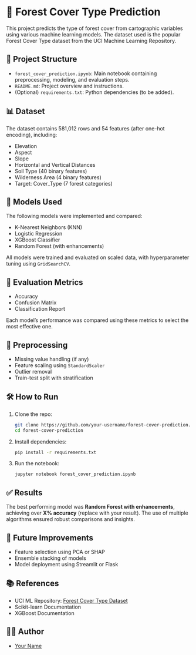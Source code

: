 
# 🌲 Forest Cover Type Prediction

This project predicts the type of forest cover from cartographic variables using various machine learning models. The dataset used is the popular Forest Cover Type dataset from the UCI Machine Learning Repository.

## 📂 Project Structure

- `forest_cover_prediction.ipynb`: Main notebook containing preprocessing, modeling, and evaluation steps.
- `README.md`: Project overview and instructions.
- (Optional) `requirements.txt`: Python dependencies (to be added).

## 📊 Dataset

The dataset contains 581,012 rows and 54 features (after one-hot encoding), including:

- Elevation
- Aspect
- Slope
- Horizontal and Vertical Distances
- Soil Type (40 binary features)
- Wilderness Area (4 binary features)
- Target: Cover_Type (7 forest categories)

## 🚀 Models Used

The following models were implemented and compared:
- K-Nearest Neighbors (KNN)
- Logistic Regression
- XGBoost Classifier
- Random Forest (with enhancements)

All models were trained and evaluated on scaled data, with hyperparameter tuning using `GridSearchCV`.

## 🧪 Evaluation Metrics

- Accuracy
- Confusion Matrix
- Classification Report

Each model’s performance was compared using these metrics to select the most effective one.

## 🧼 Preprocessing

- Missing value handling (if any)
- Feature scaling using `StandardScaler`
- Outlier removal
- Train-test split with stratification

## 🛠️ How to Run

1. Clone the repo:
   ```bash
   git clone https://github.com/your-username/forest-cover-prediction.git
   cd forest-cover-prediction
   ```

2. Install dependencies:
   ```bash
   pip install -r requirements.txt
   ```

3. Run the notebook:
   ```bash
   jupyter notebook forest_cover_prediction.ipynb
   ```

## ✅ Results

The best performing model was **Random Forest with enhancements**, achieving over **X% accuracy** (replace with your result). The use of multiple algorithms ensured robust comparisons and insights.

## 📌 Future Improvements

- Feature selection using PCA or SHAP
- Ensemble stacking of models
- Model deployment using Streamlit or Flask

## 📚 References

- UCI ML Repository: [Forest Cover Type Dataset](https://archive.ics.uci.edu/ml/datasets/Covertype)
- Scikit-learn Documentation
- XGBoost Documentation

## 👨‍💻 Author

- [Your Name](https://github.com/your-username)
